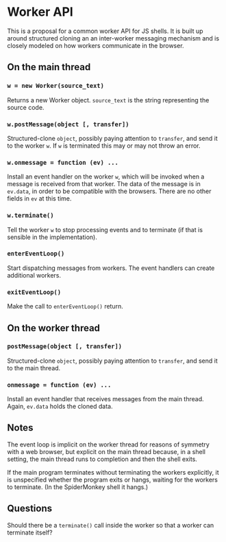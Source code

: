 # Worker API

This is a proposal for a common worker API for JS shells.  It is built up around structured cloning an an inter-worker messaging mechanism and is closely modeled on how workers communicate in the browser.

## On the main thread

### `w = new Worker(source_text)`

Returns a new Worker object.  `source_text` is the string representing the source code.

### `w.postMessage(object [, transfer])`

Structured-clone `object`, possibly paying attention to `transfer`, and send it to the worker `w`.  If `w` is terminated this may or may not throw an error.

### `w.onmessage = function (ev) ...`

Install an event handler on the worker `w`, which will be invoked when a message is received from that worker.  The data of the message is in `ev.data`, in order to be compatible with the browsers.  There are no other fields in `ev` at this time.

### `w.terminate()`

Tell the worker `w` to stop processing events and to terminate (if that is sensible in the implementation).

### `enterEventLoop()`

Start dispatching messages from workers.  The event handlers can create additional workers.

### `exitEventLoop()`

Make the call to `enterEventLoop()` return.


## On the worker thread

### `postMessage(object [, transfer])`

Structured-clone `object`, possibly paying attention to `transfer`, and send it to the main thread.

### `onmessage = function (ev) ...`

Install an event handler that receives messages from the main thread.  Again, `ev.data` holds the cloned data.

## Notes

The event loop is implicit on the worker thread for reasons of symmetry with a web browser, but explicit on the main thread because, in a shell setting, the main thread runs to completion and then the shell exits.

If the main program terminates without terminating the workers explicitly, it is unspecified whether the program exits or hangs, waiting for the workers to terminate.  (In the SpiderMonkey shell it hangs.)

## Questions

Should there be a `terminate()` call inside the worker so that a worker can terminate itself?
